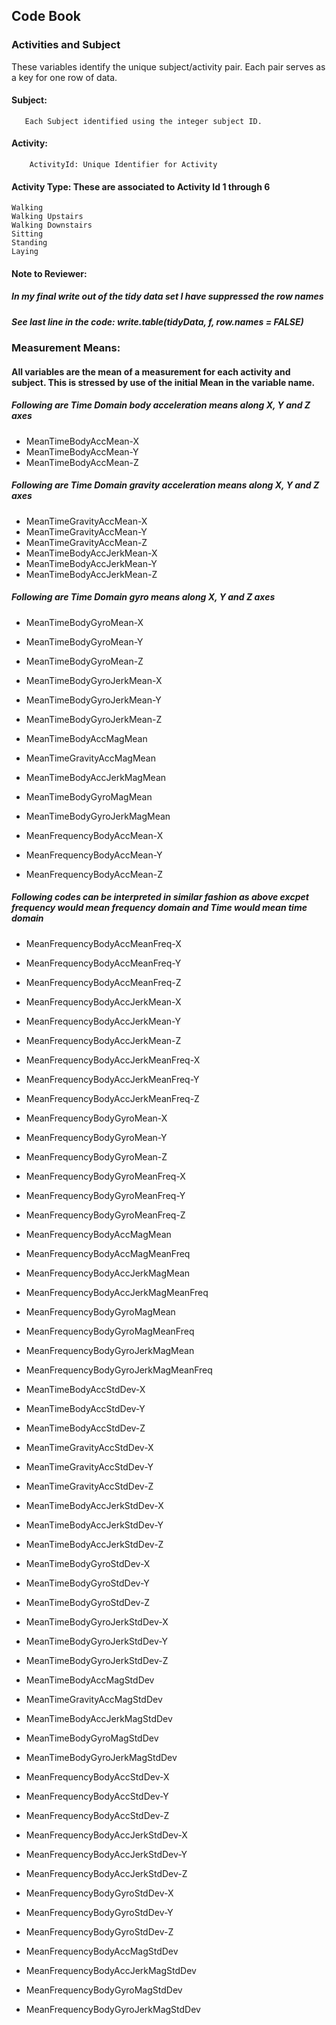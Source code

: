 ## Code Book

### Activities and Subject
  These variables identify the unique subject/activity pair. Each pair serves as a key for one row of data. 
  
  #### Subject: 
       Each Subject identified using the integer subject ID.
        
  #### Activity: 
        ActivityId: Unique Identifier for Activity
  #### Activity Type:    These are associated to Activity Id 1 through 6
    Walking
    Walking Upstairs
    Walking Downstairs
    Sitting
    Standing
    Laying
    
 #### Note to Reviewer: 
 ##### In my final write out of the tidy data set I have suppressed the row names   
 ##### See last line in the code: write.table(tidyData, f, row.names = FALSE) 
 ### Measurement Means:
 #### All variables are the mean of a measurement for each activity and subject. This is stressed by use of the initial Mean in the variable name.
##### Following are Time Domain body acceleration means along X, Y and Z axes
* MeanTimeBodyAccMean-X
* MeanTimeBodyAccMean-Y
* MeanTimeBodyAccMean-Z
##### Following are Time Domain gravity acceleration means along X, Y and Z axes
* MeanTimeGravityAccMean-X
* MeanTimeGravityAccMean-Y
* MeanTimeGravityAccMean-Z
* MeanTimeBodyAccJerkMean-X
* MeanTimeBodyAccJerkMean-Y
* MeanTimeBodyAccJerkMean-Z
##### Following are Time Domain gyro  means along X, Y and Z axes
* MeanTimeBodyGyroMean-X
* MeanTimeBodyGyroMean-Y
* MeanTimeBodyGyroMean-Z
* MeanTimeBodyGyroJerkMean-X
* MeanTimeBodyGyroJerkMean-Y
* MeanTimeBodyGyroJerkMean-Z
* MeanTimeBodyAccMagMean
* MeanTimeGravityAccMagMean
* MeanTimeBodyAccJerkMagMean
* MeanTimeBodyGyroMagMean
* MeanTimeBodyGyroJerkMagMean


* MeanFrequencyBodyAccMean-X
* MeanFrequencyBodyAccMean-Y
* MeanFrequencyBodyAccMean-Z
##### Following codes can be interpreted in similar fashion  as above excpet  frequency would mean frequency domain and Time would mean time domain
* MeanFrequencyBodyAccMeanFreq-X
* MeanFrequencyBodyAccMeanFreq-Y
* MeanFrequencyBodyAccMeanFreq-Z
* MeanFrequencyBodyAccJerkMean-X
* MeanFrequencyBodyAccJerkMean-Y
* MeanFrequencyBodyAccJerkMean-Z
* MeanFrequencyBodyAccJerkMeanFreq-X
* MeanFrequencyBodyAccJerkMeanFreq-Y
* MeanFrequencyBodyAccJerkMeanFreq-Z

* MeanFrequencyBodyGyroMean-X
* MeanFrequencyBodyGyroMean-Y
* MeanFrequencyBodyGyroMean-Z
* MeanFrequencyBodyGyroMeanFreq-X
* MeanFrequencyBodyGyroMeanFreq-Y
* MeanFrequencyBodyGyroMeanFreq-Z
* MeanFrequencyBodyAccMagMean
* MeanFrequencyBodyAccMagMeanFreq
* MeanFrequencyBodyAccJerkMagMean
* MeanFrequencyBodyAccJerkMagMeanFreq
* MeanFrequencyBodyGyroMagMean
* MeanFrequencyBodyGyroMagMeanFreq
* MeanFrequencyBodyGyroJerkMagMean
* MeanFrequencyBodyGyroJerkMagMeanFreq

* MeanTimeBodyAccStdDev-X
* MeanTimeBodyAccStdDev-Y
* MeanTimeBodyAccStdDev-Z
* MeanTimeGravityAccStdDev-X
* MeanTimeGravityAccStdDev-Y
* MeanTimeGravityAccStdDev-Z
* MeanTimeBodyAccJerkStdDev-X
* MeanTimeBodyAccJerkStdDev-Y
* MeanTimeBodyAccJerkStdDev-Z

* MeanTimeBodyGyroStdDev-X
* MeanTimeBodyGyroStdDev-Y
* MeanTimeBodyGyroStdDev-Z
* MeanTimeBodyGyroJerkStdDev-X
* MeanTimeBodyGyroJerkStdDev-Y
* MeanTimeBodyGyroJerkStdDev-Z
* MeanTimeBodyAccMagStdDev
* MeanTimeGravityAccMagStdDev
* MeanTimeBodyAccJerkMagStdDev
* MeanTimeBodyGyroMagStdDev
* MeanTimeBodyGyroJerkMagStdDev

* MeanFrequencyBodyAccStdDev-X
* MeanFrequencyBodyAccStdDev-Y
* MeanFrequencyBodyAccStdDev-Z
* MeanFrequencyBodyAccJerkStdDev-X
* MeanFrequencyBodyAccJerkStdDev-Y
* MeanFrequencyBodyAccJerkStdDev-Z
* MeanFrequencyBodyGyroStdDev-X
* MeanFrequencyBodyGyroStdDev-Y
* MeanFrequencyBodyGyroStdDev-Z
* MeanFrequencyBodyAccMagStdDev
* MeanFrequencyBodyAccJerkMagStdDev
* MeanFrequencyBodyGyroMagStdDev
* MeanFrequencyBodyGyroJerkMagStdDev
 
